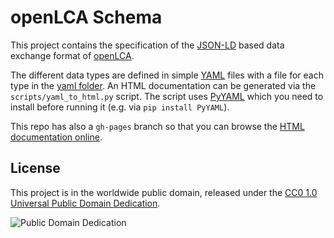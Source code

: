 # openLCA Schema
This project contains the specification of the [JSON-LD](https://json-ld.org/)
based data exchange format of [openLCA](http://www.openlca.org/).

The different data types are defined in simple [YAML](http://yaml.org/) files
with a file for each type in the [yaml folder](./yaml). An HTML documentation
can be generated via the `scripts/yaml_to_html.py` script. The script uses
[PyYAML](https://pypi.org/project/PyYAML/) which you need to install before
running it (e.g. via `pip install PyYAML`).

This repo has also a `gh-pages` branch so that you can browse the
[HTML documentation online](http://greendelta.github.io/olca-schema).

## License
This project is in the worldwide public domain, released under the 
[CC0 1.0 Universal Public Domain Dedication](https://creativecommons.org/publicdomain/zero/1.0/).

![Public Domain Dedication](https://licensebuttons.net/p/zero/1.0/88x31.png)
